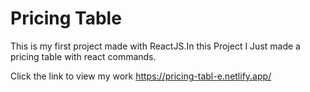 # Pricing Table

This is my first project made with ReactJS.In this Project I Just made a pricing table with react commands.

Click the link to view my work https://pricing-tabl-e.netlify.app/
